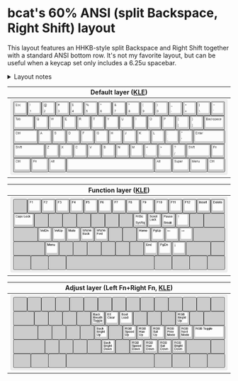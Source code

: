 # bcat's 60% ANSI (split Backspace, Right Shift) layout

This layout features an HHKB-style split Backspace and Right Shift together with
a standard ANSI bottom row. It's not my favorite layout, but can be useful when
a keycap set only includes a 6.25u spacebar.

<details>
<summary>Layout notes</summary>

* Based on [60% Tsangan](/layouts/60_ansi_tsangan_split_bs_rshift/bcat) layout.
  See that page for detailed rationale on keymap design.
* The additional bottom row position is mapped to the Menu key.
</details>

| Default layer ([KLE](http://www.keyboard-layout-editor.com/#/gists/327b41b5a933b3d44bf60ca9822e85dc)) |
| :-: |
| ![Layout](layer_default.png) |

| Function layer ([KLE](http://www.keyboard-layout-editor.com/#/gists/c7a55e75285d474b6301140eaf53f915)) |
| :-: |
| ![Layout](layer_function.png) |

| Adjust layer (Left Fn+Right Fn, [KLE](http://www.keyboard-layout-editor.com/#/gists/6e1068e4f91bbacccaf5ac0acbeec79c)) |
| :-: |
| ![Layout](layer_adjust.png) |
